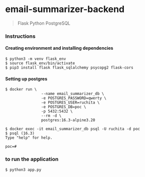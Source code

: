 # email-summarizer-backend

> Flask
> Python
> PostgreSQL


### Instructions

#### Creating environment and installing dependencies

```
$ python3 -m venv flask_env
$ source flask_env/bin/activate
$ pip3 install flask flask_sqlalchemy psycopg2 flask-cors
```

#### Setting up postgres

```
$ docker run \
                --name email_summarizer_db \
                -e POSTGRES_PASSWORD=qwerty \
                -e POSTGRES_USER=ruchita \
                -e POSTGRES_DB=poc \
                -p 5432:5432 \
                --rm -d \
                postgres:16.3-alpine3.20
```

```
$ docker exec -it email_summarizer_db psql -U ruchita -d poc
$ psql (16.3)
Type "help" for help.

poc=# 

```

### to run the application

```bash
$ python3 app.py
```